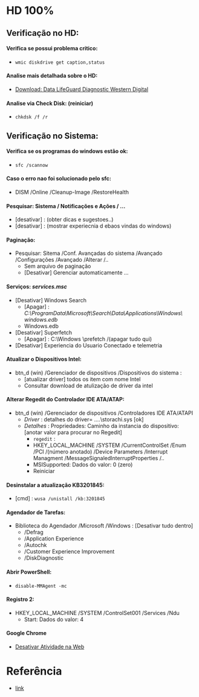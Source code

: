 # HD 100%

## Verificação no HD:
#### Verifica se possui problema critico:
- `wmic diskdrive get caption,status`

#### Analise mais detalhada sobre o HD:
- [Download: Data LifeGuard Diagnostic Western Digital](https://support.wdc.com/downloads.aspx?p=3)

#### Analise via Check Disk: (reiniciar)
- `chkdsk /f /r`

## Verificação no Sistema:
#### Verifica se os programas do windows estão ok:
- `sfc /scannow`

#### Caso o erro nao foi solucionado pelo sfc:
- DISM /Online /Cleanup-Image /RestoreHealth

#### Pesquisar: Sistema / Notificações e Ações / ...
- [desativar] : (obter dicas e sugestoes..) 
- [desativar] : (mostrar experiecnia d ebaos vindas do windows)

#### Paginação:
- Pesquisar: Sitema /Conf. Avançadas do sistema /Avançado /Configurações /Avançado /Alterar /..
  - Sem arquivo de paginação
  - [Desativar] Gerenciar automaticamente ...

#### Serviços: *services.msc*
- [Desativar] Windows Search 
  - [Apagar] : _C:\ProgramData\Microsoft\Search\Data\Applications\Windows\ windows.edb_
  - Windows.edb
- [Desativar] Superfetch
  - [Apagar] : C:\Windows \prefetch /(apagar tudo qui)
- [Desativar] Experiencia do Usuario Conectado e telemetria 


#### Atualizar o Dispositivos Intel:
- btn_d (win) /Gerenciador de dispositivos /Dispositivos do sistema :
  - [atualizar driver] todos os item com nome Intel 
  - Consultar download de atulização de driver da intel


#### Alterar Regedit do Controlador IDE ATA/ATAP:
- btn_d (win) /Gerenciador de dispositivos /Controladores IDE ATA/ATAPI
  - *Driver* : detalhes do driver= ....\storachi.sys [ok]
  - *Detalhes* : Propriedades: Caminho da instancia do dispositivo: [anotar valor para procurar no Regedit]
    - `regedit` : 
    - HKEY_LOCAL_MACHINE /SYSTEM /CurrentControlSet /Enum /PCI /(número anotado) /Device Parameters /Interrupt Managment /MessageSignaledInterruptProperties /..
    - MSISupported: Dados do valor: 0 (zero)
    - Reiniciar
      
#### Desinstalar a atualização KB3201845:
  - [cmd] : `wusa /unistall /kb:3201845`

#### Agendador de Tarefas:
- Biblioteca do Agendador /Microsoft /Windows : [Desativar tudo dentro]
  - /Defrag 
  - /Application Experience
  - /Autochk
  - /Customer Experience Improvement
  - /DiskDiagnostic

#### Abrir PowerShell:
- `disable-MMAgent -mc`

#### Registro 2:
- HKEY_LOCAL_MACHINE /SYSTEM  /ControlSet001 /Services /Ndu 
  - Start: Dados do valor: 4


#### Google Chrome
- [Desativar Atividade na Web](https://myactivity.google.com/activitycontrols)

# Referência
- [link](https://www.youtube.com/watch?v=qWESrvP_uU8)
